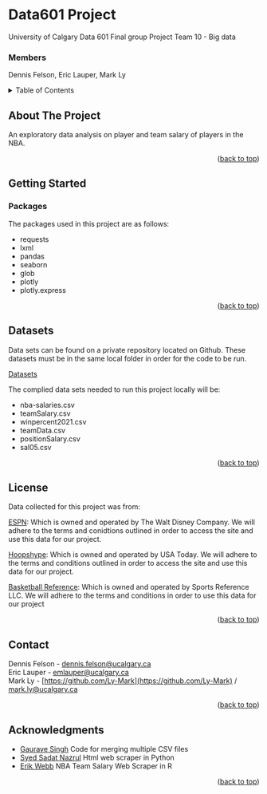 

# Data601 Project
University of Calgary Data 601 Final group Project
Team 10 - Big data

### Members
Dennis Felson, Eric Lauper, Mark Ly

<!-- TABLE OF CONTENTS -->
<details>
  <summary>Table of Contents</summary>
  <ol>
    <li>
      <a href="#about-the-project">About The Project</a>
    </li>
    <li>
      <a href="#getting-started">Getting Started</a>
      <ul>
        <li><a href="#packages">Prerequisites</a></li>
      </ul>
    </li>
    <li><a href="#usage">Usage</a></li>
    <li><a href="#license">License</a></li>
    <li><a href="#contact">Contact</a></li>
    <li><a href="#acknowledgments">Acknowledgments</a></li>
  </ol>
</details>



<!-- ABOUT THE PROJECT -->
## About The Project


An exploratory data analysis on player and team salary of players in the NBA.
<p align="right">(<a href="#top">back to top</a>)</p>


<!-- GETTING STARTED -->
## Getting Started

### Packages

The packages used in this project are as follows:

* requests
* lxml
* pandas
* seaborn
* glob
* plotly
* plotly.express
<p align="right">(<a href="#top">back to top</a>)</p>

<!-- USAGE EXAMPLES -->
## Datasets

Data sets can be found on a private repository located on Github. These datasets must be in the same local folder in
order for the code to be run. 

[Datasets](https://github.com/Ly-Mark/Data601_Project)

The complied data sets needed to run this project locally will be:
* nba-salaries.csv
* teamSalary.csv
* winpercent2021.csv
* teamData.csv
* positionSalary.csv
* sal05.csv

<p align="right">(<a href="#top">back to top</a>)</p>


<!-- LICENSE -->
## License

Data collected for this project was from:

[ESPN](http://www.espn.com/nba/salaries): Which is owned and operated by The Walt Disney Company. We will adhere to the
terms and conidtions outlined in order to access the site and use this data for our project.

[Hoopshype](https://hoopshype.com/salaries/): Which is owned and operated by USA Today. We will adhere to the
terms and conditions outlined in order to access the site and use this data for our project.

[Basketball Reference](https://www.basketball-reference.com/leagues/NBA_2021_ratings.html): Which is owned and operated by
Sports Reference LLC. We will adhere to the terms and conditions in order to use this data for our project

<p align="right">(<a href="#top">back to top</a>)</p>


<!-- CONTACT -->
## Contact

Dennis Felson - [dennis.felson@ucalgary.ca](dennis.felson@ucalgary.ca)</br>
Eric Lauper - [emlauper@ucalgary.ca](emlauper@ucalgary.ca)</br>
Mark Ly - [https://github.com/Ly-Mark](https://github.com/Ly-Mark) / [mark.ly@ucalgary.ca](mark.ly@ucalgary.ca)
<p align="right">(<a href="#top">back to top</a>)</p>

<!-- ACKNOWLEDGMENTS -->
## Acknowledgments

* [Gaurave Singh](https://stackoverflow.com/questions/20906474/import-multiple-csv-files-into-pandas-and-concatenate-into-one-dataframe) Code for merging multiple CSV files
* [Syed Sadat Nazrul](https://towardsdatascience.com/web-scraping-html-tables-with-python-c9baba21059) Html web scraper in Python
* [Erik Webb](https://unboxed-analytics.com/data-technology/web-scraping-nba-salaries/) NBA Team Salary Web Scraper in R

<p align="right">(<a href="#top">back to top</a>)</p>


